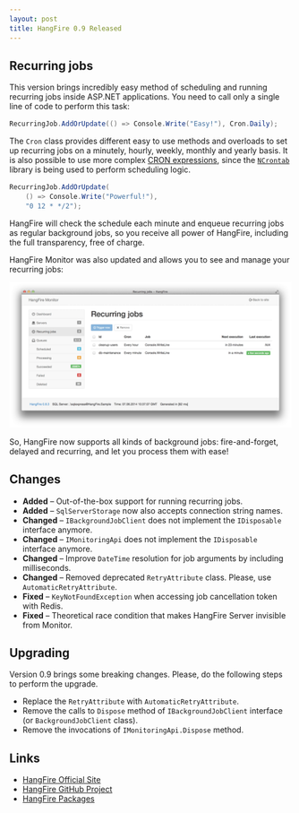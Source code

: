```yaml
---
layout: post
title: HangFire 0.9 Released
---
```


## Recurring jobs

This version brings incredibly easy method of scheduling and running recurring jobs inside ASP.NET applications. You need to call only a single line of code to perform this task:

```csharp
RecurringJob.AddOrUpdate(() => Console.Write("Easy!"), Cron.Daily);
```

The `Cron` class provides different easy to use methods and overloads to set up recurring jobs on a minutely, hourly, weekly, monthly and yearly basis. It is also possible to use more complex [CRON expressions](http://en.wikipedia.org/wiki/Cron#CRON_expression), since the [`NCrontab`](https://code.google.com/p/ncrontab/) library is being used to perform scheduling logic.

```csharp
RecurringJob.AddOrUpdate(
    () => Console.Write("Powerful!"), 
    "0 12 * */2");
```

HangFire will check the schedule each minute and enqueue recurring jobs as regular background jobs, so you receive all power of HangFire, including the full transparency, free of charge. 

HangFire Monitor was also updated and allows you to see and manage your recurring jobs:

![Recurring jobs](/img/recurring.png)

So, HangFire now supports all kinds of background jobs: fire-and-forget, delayed and recurring, and let you process them with ease!

## Changes

* **Added** – Out-of-the-box support for running recurring jobs.
* **Added** – `SqlServerStorage` now also accepts connection string names.
* **Changed** – `IBackgroundJobClient` does not implement the `IDisposable` interface anymore.
* **Changed** – `IMonitoringApi` does not implement the `IDisposable` interface anymore.
* **Changed** – Improve `DateTime` resolution for job arguments by including milliseconds.
* **Changed** – Removed deprecated `RetryAttribute` class. Please, use `AutomaticRetryAttribute`.
* **Fixed** – `KeyNotFoundException` when accessing job cancellation token with Redis.
* **Fixed** – Theoretical race condition that makes HangFire Server invisible from Monitor.

## Upgrading

Version 0.9 brings some breaking changes. Please, do the following steps to perform the upgrade.

* Replace the `RetryAttribute` with `AutomaticRetryAttribute`.
* Remove the calls to `Dispose` method of `IBackgroundJobClient` interface (or `BackgroundJobClient` class).
* Remove the invocations of `IMonitoringApi.Dispose` method.

## Links

* [HangFire Official Site](http://hangfire.io)
* [HangFire GitHub Project](https://github.com/odinserj/HangFire)
* [HangFire Packages](https://www.nuget.org/packages?q=hangfire)